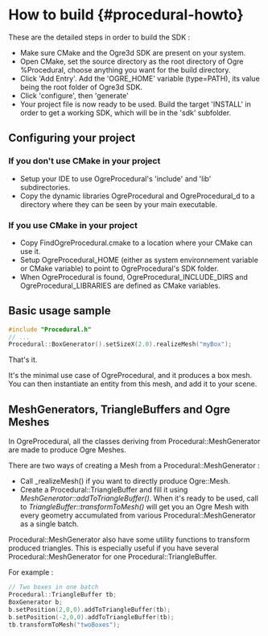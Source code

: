 How to build {#procedural-howto}
============

These are the detailed steps in order to build the SDK :

- Make sure CMake and the Ogre3d SDK are present on your system.
- Open CMake, set the source directory as the root directory of Ogre %Procedural, choose anything you want for the build directory.
- Click 'Add Entry'. Add the 'OGRE_HOME' variable (type=PATH), its value being the root folder of Ogre3d SDK.
- Click 'configure', then 'generate'
- Your project file is now ready to be used. Build the target 'INSTALL' in order to get a working SDK, which will be in the 'sdk' subfolder.

## Configuring your project

### If you don't use CMake in your project

- Setup your IDE to use OgreProcedural's 'include' and 'lib' subdirectories.
- Copy the dynamic libraries OgreProcedural and OgreProcedural_d to a directory where they can be seen by your main executable.

### If you use CMake in your project

- Copy FindOgreProcedural.cmake to a location where your CMake can use it.
- Setup OgreProcedural_HOME (either as system environnement variable or CMake variable) to point to OgreProcedural's SDK folder.
- When OgreProcedural is found, OgreProcedural_INCLUDE_DIRS and OgreProcedural_LIBRARIES are defined as CMake variables.

## Basic usage sample

```cpp
#include "Procedural.h"
// ...
Procedural::BoxGenerator().setSizeX(2.0).realizeMesh("myBox");
```

That's it.

It's the minimal use case of OgreProcedural, and it produces a box mesh. 
You can then instantiate an entity from this mesh, and add it to your scene.

## MeshGenerators, TriangleBuffers and Ogre Meshes

In OgreProcedural, all the classes deriving from Procedural::MeshGenerator are made to produce Ogre Meshes.

There are two ways of creating a Mesh from a Procedural::MeshGenerator :
* Call _realizeMesh() if you want to directly produce Ogre::Mesh.
* Create a Procedural::TriangleBuffer and fill it using _MeshGenerator::addToTriangleBuffer()_. When it's ready to be used, call to _TriangleBuffer::transformToMesh()_ will get you an Ogre Mesh with every geometry accumulated from various Procedural::MeshGenerator as a single batch.

Procedural::MeshGenerator also have some utility functions to transform produced triangles. This is especially useful if you have several Procedural::MeshGenerator for one Procedural::TriangleBuffer.

For example :
```cpp
// Two boxes in one batch
Procedural::TriangleBuffer tb;
BoxGenerator b;
b.setPosition(2,0,0).addToTriangleBuffer(tb);
b.setPosition(-2,0,0).addToTriangleBuffer(tb);
tb.transformToMesh("twoBoxes");
```